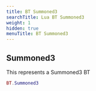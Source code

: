 ```yaml
---
title: BT Summoned3
searchTitle: Lua BT Summoned3
weight: 1
hidden: true
menuTitle: BT Summoned3
---
```

## Summoned3

This represents a Summoned3 BT
```lua
BT.Summoned3
```